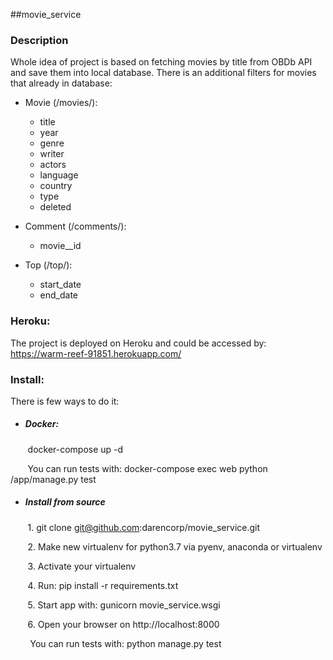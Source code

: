 ##movie_service

### Description

Whole idea of project is based on fetching movies by title from OBDb API 
and save them into local database. There is an additional filters for movies that already in database:
* Movie (/movies/):
    * title
    * year
    * genre
    * writer
    * actors
    * language
    * country
    * type
    * deleted
    
* Comment (/comments/):
    * movie__id
    
* Top (/top/):
    * start_date
    * end_date

### Heroku:

The project is deployed on Heroku and could be accessed by: https://warm-reef-91851.herokuapp.com/

### Install:
 
 There is few ways to do it:
* ##### Docker:

&nbsp;&nbsp;&nbsp;&nbsp;&nbsp;&nbsp; docker-compose up -d

&nbsp;&nbsp;&nbsp;&nbsp;&nbsp;&nbsp; You can run tests with:  docker-compose exec web python /app/manage.py test


* ##### Install from source

&nbsp;&nbsp;&nbsp;&nbsp;&nbsp;&nbsp; 1. git clone git@github.com:darencorp/movie_service.git

&nbsp;&nbsp;&nbsp;&nbsp;&nbsp;&nbsp;&nbsp;2. Make new virtualenv for python3.7 via pyenv, anaconda or virtualenv

&nbsp;&nbsp;&nbsp;&nbsp;&nbsp;&nbsp;&nbsp;3. Activate your virtualenv

&nbsp;&nbsp;&nbsp;&nbsp;&nbsp;&nbsp;&nbsp;4. Run: pip install -r requirements.txt

&nbsp;&nbsp;&nbsp;&nbsp;&nbsp;&nbsp;&nbsp;5. Start app with: gunicorn movie_service.wsgi

&nbsp;&nbsp;&nbsp;&nbsp;&nbsp;&nbsp;&nbsp;6. Open your browser on http://localhost:8000



&nbsp;&nbsp;&nbsp;&nbsp;&nbsp;&nbsp;&nbsp; You can run tests with: python manage.py test



